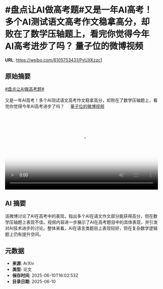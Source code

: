 # #盘点让AI做高考题#又是一年AI高考！多个AI测试语文高考作文稳拿高分，却败在了数学压轴题上，看完你觉得今年AI高考进步了吗？ 量子位的微博视频

**URL**: https://weibo.com/6105753431/PvUXKzzc1

## 原始摘要

<a href="https://m.weibo.cn/search?containerid=231522type%3D1%26t%3D10%26q%3D%23%E7%9B%98%E7%82%B9%E8%AE%A9AI%E5%81%9A%E9%AB%98%E8%80%83%E9%A2%98%23&amp;extparam=%23%E7%9B%98%E7%82%B9%E8%AE%A9AI%E5%81%9A%E9%AB%98%E8%80%83%E9%A2%98%23" data-hide=""><span class="surl-text">#盘点让AI做高考题#</span></a><br><br>又是一年AI高考！多个AI测试语文高考作文稳拿高分，却败在了数学压轴题上，看完你觉得今年AI高考进步了吗？ <a href="https://video.weibo.com/show?fid=1034:5176070677397621" data-hide=""><span class="url-icon"><img style="width: 1rem;height: 1rem" src="https://h5.sinaimg.cn/upload/2015/09/25/3/timeline_card_small_video_default.png" referrerpolicy="no-referrer"></span><span class="surl-text">量子位的微博视频</span></a> <br clear="both"><div style="clear: both"></div><video controls="controls" poster="https://tvax4.sinaimg.cn/orj480/006Fd7o3ly1i2ago7u3sqj30u01hcjua.jpg" style="width: 100%"><source src="https://f.video.weibocdn.com/o0/pXe9iguqlx08oW864j9601041200qDWc0E010.mp4?label=mp4_720p&amp;template=720x1280.24.0&amp;ori=0&amp;ps=1CwnkDw1GXwCQx&amp;Expires=1749574928&amp;ssig=AfOigMKVf3&amp;KID=unistore,video"><source src="https://f.video.weibocdn.com/o0/zPYTzy8mlx08oW85HuLu01041200fgGI0E010.mp4?label=mp4_hd&amp;template=540x960.24.0&amp;ori=0&amp;ps=1CwnkDw1GXwCQx&amp;Expires=1749574928&amp;ssig=uh1xGTKJzr&amp;KID=unistore,video"><source src="https://f.video.weibocdn.com/o0/WDJCKhYNlx08oW85p5qw010412008Uwv0E010.mp4?label=mp4_ld&amp;template=360x640.24.0&amp;ori=0&amp;ps=1CwnkDw1GXwCQx&amp;Expires=1749574928&amp;ssig=mc0YN%2BkpvC&amp;KID=unistore,video"><p>视频无法显示，请前往<a href="https://video.weibo.com/show?fid=1034%3A5176070677397621" target="_blank" rel="noopener noreferrer">微博视频</a>观看。</p></video>

## AI 摘要

该微博讨论了AI在高考中的表现，指出多个AI在语文作文部分能获得高分，但在数学压轴题上表现不佳。视频内容进一步展示了AI在高考题目中的具体表现，并引发对AI技术进步的讨论。整体来看，AI在语言类题目上表现较好，但在复杂数学逻辑题上仍有提升空间。

## 元数据

- **来源**: ArXiv
- **类型**: 论文
- **保存时间**: 2025-06-10T16:02:53Z
- **目录日期**: 2025-06-10
